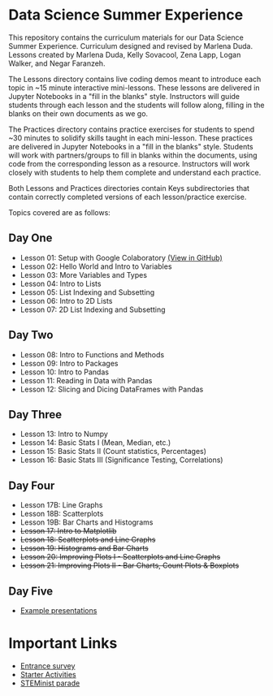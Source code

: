 # Data Science Summer Experience

This repository contains the curriculum materials for our Data Science Summer Experience. Curriculum designed and revised by Marlena Duda. Lessons created by Marlena Duda, Kelly Sovacool, Zena Lapp, Logan Walker, and Negar Faranzeh. 

The Lessons directory contains live coding demos meant to introduce each topic in ~15 minute interactive mini-lessons. These lessons are delivered in Jupyter Notebooks in a "fill in the blanks" style. Instructors will guide students through each lesson and the students will follow along, filling in the blanks on their own documents as we go. 

The Practices directory contains practice exercises for students to spend ~30 minutes to solidify skills taught in each mini-lesson. These practices are delivered in Jupyter Notebooks in a "fill in the blanks" style. Students will work with partners/groups to fill in blanks within the documents, using code from the corresponding lesson as a resource. Instructors will work closely with students to help them complete and understand each practice. 

Both Lessons and Practices directories contain Keys subdirectories that contain correctly completed versions of each lesson/practice exercise.

Topics covered are as follows:
## Day One
  - Lesson 01: Setup with Google Colaboratory [(View in GitHub)](Lessons/Lesson01_Setup.md)
  - Lesson 02: Hello World and Intro to Variables
  - Lesson 03: More Variables and Types
  - Lesson 04: Intro to Lists
  - Lesson 05: List Indexing and Subsetting
  - Lesson 06: Intro to 2D Lists
  - Lesson 07: 2D List Indexing and Subsetting
  
## Day Two
  - Lesson 08: Intro to Functions and Methods
  - Lesson 09: Intro to Packages
  - Lesson 10: Intro to Pandas
  - Lesson 11: Reading in Data with Pandas
  - Lesson 12: Slicing and Dicing DataFrames with Pandas
  
## Day Three
  - Lesson 13: Intro to Numpy
  - Lesson 14: Basic Stats I (Mean, Median, etc.)
  - Lesson 15: Basic Stats II (Count statistics, Percentages)
  - Lesson 16: Basic Stats III (Significance Testing, Correlations)
  
## Day Four
  - Lesson 17B: Line Graphs
  - Lesson 18B: Scatterplots
  - Lesson 19B: Bar Charts and Histograms
  - <del>Lesson 17: Intro to Matplotlib
  - <del>Lesson 18: Scatterplots and Line Graphs
  - <del>Lesson 19: Histograms and Bar Charts
  - <del>Lesson 20: Improving Plots I - Scatterplots and Line Graphs
  - <del>Lesson 21: Improving Plots II - Bar Charts, Count Plots & Boxplots

## Day Five
  - [Example presentations](https://drive.google.com/open?id=1Rn10NGdVKYw5c9LaWQHT5BOJnrapmYbdsoBoHqs2myQ)



# Important Links
- [Entrance survey](https://forms.gle/gXLj62T7bEMFipdv7)
- [Starter Activities](https://docs.google.com/presentation/d/1ZxkFTjXVx5EyF-P2CG3gV0U3dUskxzWrQPV9D9oA1Og/edit?usp=sharing)
- [STEMinist parade](https://github.com/GWC-DCMB/ozobotLessons/tree/master/steminist_parade)
